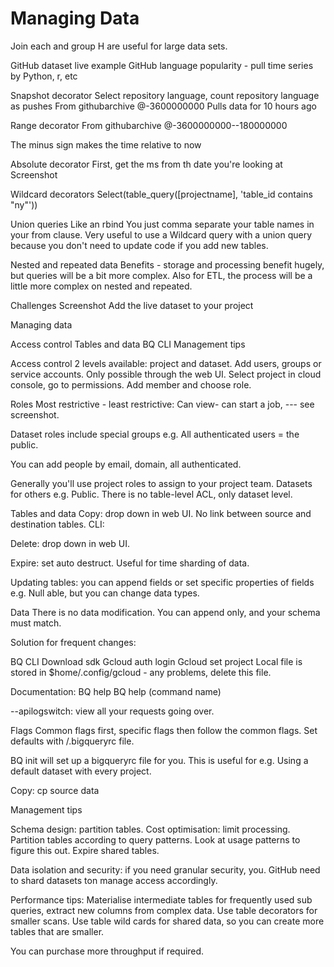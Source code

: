 # Managing Data

Join each and group H are useful for large data sets.

GitHub dataset live example
GitHub language popularity - pull time series by Python, r, etc

Snapshot decorator
Select repository language, count repository language as pushes
From githubarchive @-3600000000
Pulls data for 10 hours ago

Range decorator
From githubarchive @-3600000000--180000000

The minus sign makes the time relative to now

Absolute decorator
First, get the ms from th date you're looking at
Screenshot

Wildcard decorators
Select(table_query([projectname], 'table_id contains "ny"'))

Union queries
Like an rbind
You just comma separate your table names in your from clause.
Very useful to use a Wildcard query with a union query because you don't need to update code if you add new tables.

Nested and repeated data
Benefits - storage and processing benefit hugely, but queries will be a bit more complex. Also for ETL, the process will be a little more complex on nested and repeated.

Challenges
Screenshot
Add the live dataset to your project

Managing data

Access control
Tables and data
BQ CLI
Management tips

Access control
2 levels available: project and dataset.
Add users, groups or service accounts. Only possible through the web UI.
Select project in cloud console, go to permissions. Add member and choose role.

Roles
Most restrictive - least restrictive:
Can view- can start a job, --- see screenshot.

Dataset roles include special groups e.g. All authenticated users = the public.

You can add people by email, domain, all authenticated.

Generally you'll use project roles to assign to your project team. Datasets for others e.g. Public. There is no table-level ACL, only dataset level.

Tables and data
Copy: drop down in web UI. No link between source and destination tables.
CLI:

Delete: drop down in web UI.

Expire: set auto destruct. Useful for time sharding of data.

Updating tables: you can append fields or set specific properties of fields e.g. Null able, but you can change data types.

Data
There is no data modification. You can append only, and your schema must match.

Solution for frequent changes:

BQ CLI
Download sdk
Gcloud auth login
Gcloud set project
Local file is stored in $home/.config/gcloud - any problems, delete this file.

Documentation: BQ help
BQ help (command name)

--apilogswitch: view all your requests going over.

Flags
Common flags first, specific flags then follow the common flags.
Set defaults with /.bigqueryrc file.

BQ init will set up a bigqueryrc file for you. This is useful for e.g. Using a default dataset with every project.

Copy: cp source data

Management tips

Schema design: partition tables.
Cost optimisation: limit processing. Partition tables according to query patterns. Look at usage patterns to figure this out.
Expire shared tables.

Data isolation and security: if you need granular security, you. GitHub need to shard datasets ton manage access accordingly.

Performance tips: Materialise intermediate tables for frequently used sub queries, extract new columns from complex data.
Use table decorators for smaller scans. Use table wild cards for shared data, so you can create more tables that are smaller.

You can purchase more throughput if required.